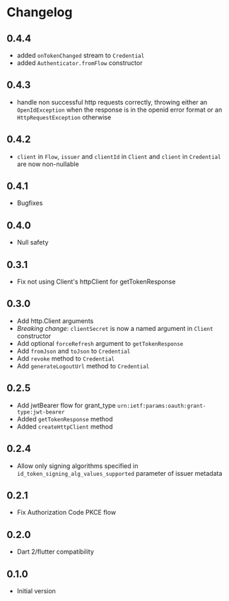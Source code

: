 # Changelog

## 0.4.4

- added `onTokenChanged` stream to `Credential`
- added `Authenticator.fromFlow` constructor

## 0.4.3

- handle non successful http requests correctly, throwing either an `OpenIdException` when the response is in the openid error format or an `HttpRequestException` otherwise

## 0.4.2

- `client` in `Flow`, `issuer` and `clientId` in `Client` and `client` in `Credential` are now non-nullable

## 0.4.1

- Bugfixes

## 0.4.0

- Null safety

## 0.3.1

- Fix not using Client's httpClient for getTokenResponse 

## 0.3.0

- Add http.Client arguments
- *Breaking change*: `clientSecret` is now a named argument in `Client` constructor
- Add optional `forceRefresh` argument to `getTokenResponse`
- Add `fromJson` and `toJson` to `Credential` 
- Add `revoke` method to `Credential`
- Add `generateLogoutUrl` method to `Credential`

## 0.2.5

- Add jwtBearer flow for grant_type `urn:ietf:params:oauth:grant-type:jwt-bearer`
- Added `getTokenResponse` method
- Added `createHttpClient` method

## 0.2.4

- Allow only signing algorithms specified in `id_token_signing_alg_values_supported` 
parameter of issuer metadata

## 0.2.1

- Fix Authorization Code PKCE flow

## 0.2.0

- Dart 2/flutter compatibility


## 0.1.0

- Initial version
